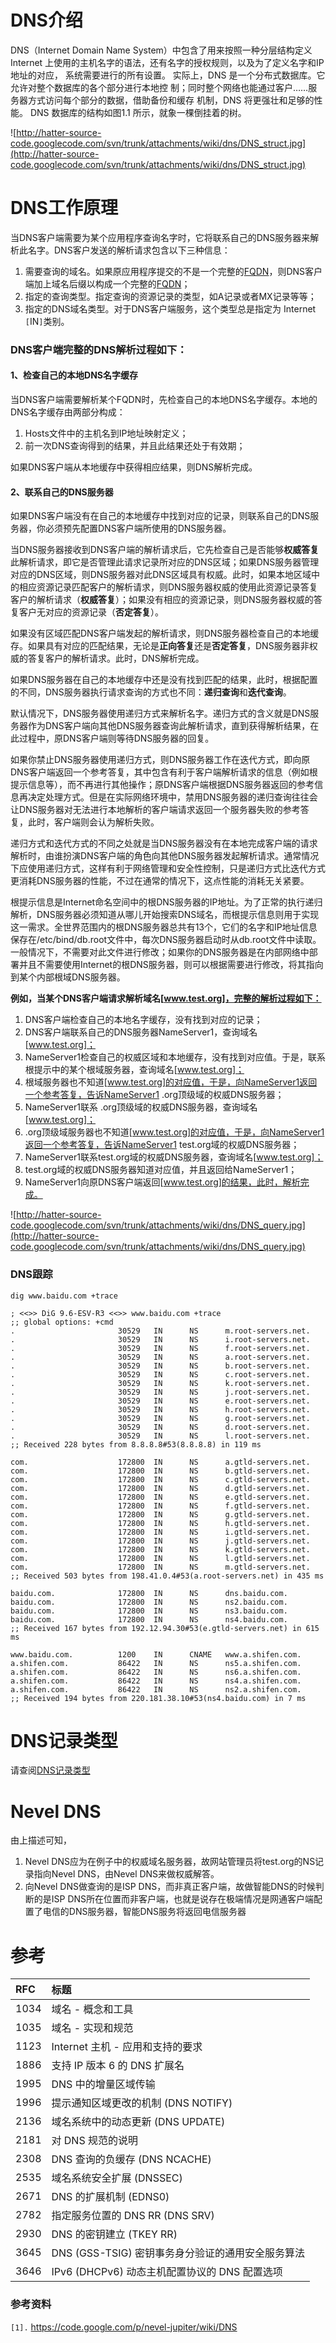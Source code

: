 # DNS介绍 #

DNS（Internet Domain Name System）中包含了用来按照一种分层结构定义Internet
上使用的主机名字的语法，还有名字的授权规则，以及为了定义名字和IP 地址的对应，
系统需要进行的所有设置。
实际上，DNS 是一个分布式数据库。它允许对整个数据库的各个部分进行本地控
制；同时整个网络也能通过客户……服务器方式访问每个部分的数据，借助备份和缓存
机制，DNS 将更强壮和足够的性能。
DNS 数据库的结构如图1.1 所示，就象一棵倒挂着的树。

![http://hatter-source-code.googlecode.com/svn/trunk/attachments/wiki/dns/DNS_struct.jpg](http://hatter-source-code.googlecode.com/svn/trunk/attachments/wiki/dns/DNS_struct.jpg)


# DNS工作原理 #

当DNS客户端需要为某个应用程序查询名字时，它将联系自己的DNS服务器来解析此名字。DNS客户发送的解析请求包含以下三种信息：

  1. 需要查询的域名。如果原应用程序提交的不是一个完整的[FQDN](http://baike.baidu.com/view/281582.htm)，则DNS客户端加上域名后缀以构成一个完整的[FQDN](http://baike.baidu.com/view/281582.htm)；
  1. 指定的查询类型。指定查询的资源记录的类型，如A记录或者MX记录等等；
  1. 指定的DNS域名类型。对于DNS客户端服务，这个类型总是指定为 Internet `[`IN`]`类别。

### DNS客户端完整的DNS解析过程如下： ###

#### 1、检查自己的本地DNS名字缓存 ####

当DNS客户端需要解析某个FQDN时，先检查自己的本地DNS名字缓存。本地的DNS名字缓存由两部分构成：
  1. Hosts文件中的主机名到IP地址映射定义；
  1. 前一次DNS查询得到的结果，并且此结果还处于有效期；

如果DNS客户端从本地缓存中获得相应结果，则DNS解析完成。

#### 2、联系自己的DNS服务器 ####

如果DNS客户端没有在自己的本地缓存中找到对应的记录，则联系自己的DNS服务器，你必须预先配置DNS客户端所使用的DNS服务器。

当DNS服务器接收到DNS客户端的解析请求后，它先检查自己是否能够**权威答复**此解析请求，即它是否管理此请求记录所对应的DNS区域；如果DNS服务器管理对应的DNS区域，则DNS服务器对此DNS区域具有权威。此时，如果本地区域中的相应资源记录匹配客户的解析请求，则DNS服务器权威的使用此资源记录答复客户的解析请求（**权威答复**）；如果没有相应的资源记录，则DNS服务器权威的答复客户无对应的资源记录（**否定答复**）。

如果没有区域匹配DNS客户端发起的解析请求，则DNS服务器检查自己的本地缓存。如果具有对应的匹配结果，无论是**正向答复**还是**否定答复**，DNS服务器非权威的答复客户的解析请求。此时，DNS解析完成。

如果DNS服务器在自己的本地缓存中还是没有找到匹配的结果，此时，根据配置的不同，DNS服务器执行请求查询的方式也不同：**递归查询**和**迭代查询**。

默认情况下，DNS服务器使用递归方式来解析名字。递归方式的含义就是DNS服务器作为DNS客户端向其他DNS服务器查询此解析请求，直到获得解析结果，在此过程中，原DNS客户端则等待DNS服务器的回复。

如果你禁止DNS服务器使用递归方式，则DNS服务器工作在迭代方式，即向原DNS客户端返回一个参考答复，其中包含有利于客户端解析请求的信息（例如根提示信息等），而不再进行其他操作；原DNS客户端根据DNS服务器返回的参考信息再决定处理方式。但是在实际网络环境中，禁用DNS服务器的递归查询往往会让DNS服务器对无法进行本地解析的客户端请求返回一个服务器失败的参考答复，此时，客户端则会认为解析失败。

递归方式和迭代方式的不同之处就是当DNS服务器没有在本地完成客户端的请求解析时，由谁扮演DNS客户端的角色向其他DNS服务器发起解析请求。通常情况下应使用递归方式，这样有利于网络管理和安全性控制，只是递归方式比迭代方式更消耗DNS服务器的性能，不过在通常的情况下，这点性能的消耗无关紧要。

根提示信息是Internet命名空间中的根DNS服务器的IP地址。为了正常的执行递归解析，DNS服务器必须知道从哪儿开始搜索DNS域名，而根提示信息则用于实现这一需求。全世界范围内的根DNS服务器总共有13个，它们的名字和IP地址信息保存在/etc/bind/db.root文件中，每次DNS服务器启动时从db.root文件中读取。一般情况下，不需要对此文件进行修改；如果你的DNS服务器是在内部网络中部署并且不需要使用Internet的根DNS服务器，则可以根据需要进行修改，将其指向到某个内部根域DNS服务器。

**例如，当某个DNS客户端请求解析域名[www.test.org]，完整的解析过程如下：**

  1. DNS客户端检查自己的本地名字缓存，没有找到对应的记录；
  1. DNS客户端联系自己的DNS服务器NameServer1，查询域名 [www.test.org]；
  1. NameServer1检查自己的权威区域和本地缓存，没有找到对应值。于是，联系根提示中的某个根域服务器，查询域名[www.test.org]；
  1. 根域服务器也不知道[www.test.org]的对应值，于是，向NameServer1返回一个参考答复，告诉NameServer1  .org顶级域的权威DNS服务器；
  1. NameServer1联系 .org顶级域的权威DNS服务器，查询域名[www.test.org]；
  1. .org顶级域服务器也不知道[www.test.org]的对应值，于是，向NameServer1返回一个参考答复，告诉NameServer1 test.org域的权威DNS服务器；
  1. NameServer1联系test.org域的权威DNS服务器，查询域名[www.test.org]；
  1. test.org域的权威DNS服务器知道对应值，并且返回给NameServer1；
  1. NameServer1向原DNS客户端返回[www.test.org]的结果，此时，解析完成。

![http://hatter-source-code.googlecode.com/svn/trunk/attachments/wiki/dns/DNS_query.jpg](http://hatter-source-code.googlecode.com/svn/trunk/attachments/wiki/dns/DNS_query.jpg)

### DNS跟踪 ###

```
dig www.baidu.com +trace

; <<>> DiG 9.6-ESV-R3 <<>> www.baidu.com +trace
;; global options: +cmd
.                       30529   IN      NS      m.root-servers.net.
.                       30529   IN      NS      i.root-servers.net.
.                       30529   IN      NS      f.root-servers.net.
.                       30529   IN      NS      a.root-servers.net.
.                       30529   IN      NS      b.root-servers.net.
.                       30529   IN      NS      c.root-servers.net.
.                       30529   IN      NS      k.root-servers.net.
.                       30529   IN      NS      j.root-servers.net.
.                       30529   IN      NS      e.root-servers.net.
.                       30529   IN      NS      h.root-servers.net.
.                       30529   IN      NS      g.root-servers.net.
.                       30529   IN      NS      d.root-servers.net.
.                       30529   IN      NS      l.root-servers.net.
;; Received 228 bytes from 8.8.8.8#53(8.8.8.8) in 119 ms

com.                    172800  IN      NS      a.gtld-servers.net.
com.                    172800  IN      NS      b.gtld-servers.net.
com.                    172800  IN      NS      c.gtld-servers.net.
com.                    172800  IN      NS      d.gtld-servers.net.
com.                    172800  IN      NS      e.gtld-servers.net.
com.                    172800  IN      NS      f.gtld-servers.net.
com.                    172800  IN      NS      g.gtld-servers.net.
com.                    172800  IN      NS      h.gtld-servers.net.
com.                    172800  IN      NS      i.gtld-servers.net.
com.                    172800  IN      NS      j.gtld-servers.net.
com.                    172800  IN      NS      k.gtld-servers.net.
com.                    172800  IN      NS      l.gtld-servers.net.
com.                    172800  IN      NS      m.gtld-servers.net.
;; Received 503 bytes from 198.41.0.4#53(a.root-servers.net) in 435 ms

baidu.com.              172800  IN      NS      dns.baidu.com.
baidu.com.              172800  IN      NS      ns2.baidu.com.
baidu.com.              172800  IN      NS      ns3.baidu.com.
baidu.com.              172800  IN      NS      ns4.baidu.com.
;; Received 167 bytes from 192.12.94.30#53(e.gtld-servers.net) in 615 ms

www.baidu.com.          1200    IN      CNAME   www.a.shifen.com.
a.shifen.com.           86422   IN      NS      ns5.a.shifen.com.
a.shifen.com.           86422   IN      NS      ns6.a.shifen.com.
a.shifen.com.           86422   IN      NS      ns4.a.shifen.com.
a.shifen.com.           86422   IN      NS      ns2.a.shifen.com.
;; Received 194 bytes from 220.181.38.10#53(ns4.baidu.com) in 7 ms
```

# DNS记录类型 #

请查阅[DNS记录类型](DNS_Recode_Type.md)

# Nevel DNS #


由上描述可知，
  1. Nevel DNS应为在例子中的权威域名服务器，故网站管理员将test.org的NS记录指向Nevel DNS，由Nevel DNS来做权威解答。
  1. 向Nevel DNS做查询的是ISP DNS，而非真正客户端，故做智能DNS的时候判断的是ISP DNS所在位置而非客户端，也就是说存在极端情况是网通客户端配置了电信的DNS服务器，智能DNS服务将返回电信服务器


# 参考 #


| **RFC** | **标题** |
|:--------|:-----------|
|1034|域名 - 概念和工具|
|1035|域名 - 实现和规范|
|1123|Internet 主机 - 应用和支持的要求|
|1886|支持 IP 版本 6 的 DNS 扩展名|
|1995|DNS 中的增量区域传输|
|1996|提示通知区域更改的机制 (DNS NOTIFY)|
|2136|域名系统中的动态更新 (DNS UPDATE)|
|2181|对 DNS 规范的说明|
|2308|DNS 查询的负缓存 (DNS NCACHE)|
|2535|域名系统安全扩展 (DNSSEC)|
|2671|DNS 的扩展机制 (EDNS0)|
|2782|指定服务位置的 DNS RR (DNS SRV)|
|2930|DNS 的密钥建立 (TKEY RR)|
|3645|DNS (GSS-TSIG) 密钥事务身分验证的通用安全服务算法|
|3646|IPv6 (DHCPv6) 动态主机配置协议的 DNS 配置选项|


### 参考资料 ###
`[1].` https://code.google.com/p/nevel-jupiter/wiki/DNS<br>